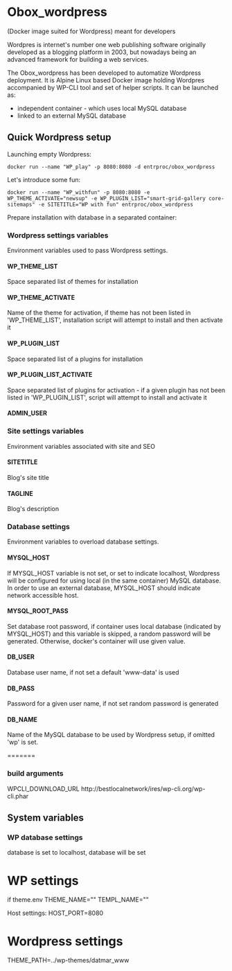 # Obox_wordpress
(Docker image suited for Wordpress) meant for developers

Wordpres is internet's number one web publishing software originally developed as a blogging platform in 2003, but nowadays being an advanced framework for building a web services.

The Obox_wordpress has been developed to automatize Wordpress deployment. It is Alpine Linux based Docker image holding Wordpres accompanied by WP-CLI tool and set of helper scripts. It can be launched as: 
* independent container - which uses local MySQL database
* linked to an external MySQL database

## Quick Wordpress setup
Launching empty Wordpress: 
```
docker run --name "WP_play" -p 8080:8080 -d entrproc/obox_wordpress
```
Let's introduce some fun: 
```
docker run --name "WP_withfun" -p 8080:8080 -e WP_THEME_ACTIVATE="newsup" -e WP_PLUGIN_LIST="smart-grid-gallery core-sitemaps" -e SITETITLE="WP with fun" entrproc/obox_wordpress
```
Prepare installation with database in a separated container: 



### Wordpress settings variables
Environment variables used to pass Wordpress settings.

#### WP_THEME_LIST
Space separated list of themes for installation

#### WP_THEME_ACTIVATE
Name of the theme for activation, if theme has not been listed in 'WP_THEME_LIST', installation script will attempt to install and then activate it

#### WP_PLUGIN_LIST
Space separated list of a plugins for installation
#### WP_PLUGIN_LIST_ACTIVATE
Space separated list of plugins for activation - if a given plugin has not been listed in 'WP_PLUGIN_LIST', script will attempt to install and activate it

#### ADMIN_USER


### Site settings variables
Environment variables associated with site and SEO

#### SITETITLE
Blog's site title
#### TAGLINE
Blog's description

### Database settings
Environment variables to overload database settings.

#### MYSQL_HOST
If MYSQL_HOST variable is not set, or set to indicate localhost, Wordpress will be configured for using local (in the same container) MySQL database.
In order to use an external database, MYSQL_HOST should indicate network 
accessible host.

#### MYSQL_ROOT_PASS
Set database root password, if container uses local database (indicated by MYSQL_HOST) and this variable is skipped, a random password will be generated. Otherwise, docker's container will use given value.

#### DB_USER
Database user name, if not set a default 'www-data' is used

#### DB_PASS
Password for a given user name, if not set random password is generated

#### DB_NAME
Name of the MySQL database to be used by Wordpress setup, if omitted 'wp' is set.

=======


### build arguments

WPCLI_DOWNLOAD_URL
http://bestlocalnetwork/ires/wp-cli.org/wp-cli.phar


## System variables

### WP database settings



database is set to localhost, database will be set
# WP settings


if theme.env
THEME_NAME=""
TEMPL_NAME=""


Host settings: 
HOST_PORT=8080


# Wordpress settings
THEME_PATH=../wp-themes/datmar_www


